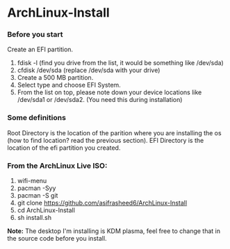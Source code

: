 # ArchLinux-Install
### Before you start
Create an EFI partition.
1. fdisk -l (find you drive from the list, it would be something like /dev/sda)
2. cfdisk /dev/sda (replace /dev/sda with your drive)
3. Create a 500 MB partition.
4. Select type and choose EFI System.
5. From the list on top, please note down your device locations like /dev/sda1 or /dev/sda2. (You need this during installation)
### Some definitions
Root Directory is the location of the parition where you are installing the os (how to find location? read the previous section). EFI Directory is the location of the efi partition you created. 
### From the ArchLinux Live ISO:
1. wifi-menu
2. pacman -Syy
3. pacman -S git
4. git clone https://github.com/asifrasheed6/ArchLinux-Install
5. cd ArchLinux-Install
6. sh install.sh

<b>Note:</b> The desktop I'm installing is KDM plasma, feel free to change that in the source code before you install.
